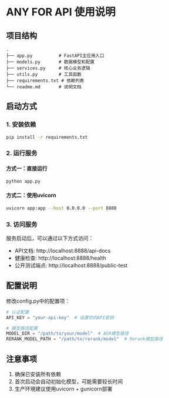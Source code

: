 # ANY FOR API 使用说明

## 项目结构
```
.
├── app.py          # FastAPI主应用入口
├── models.py       # 数据模型和配置
├── services.py     # 核心业务逻辑
├── utils.py        # 工具函数
├── requirements.txt # 依赖列表
└── readme.md       # 说明文档
```

## 启动方式

### 1. 安装依赖
```bash
pip install -r requirements.txt
```

### 2. 运行服务

#### 方式一：直接运行
```bash
python app.py
```

#### 方式二：使用uvicorn
```bash
uvicorn app:app --host 0.0.0.0 --port 8888
```

### 3. 访问服务
服务启动后，可以通过以下方式访问：
- API文档: http://localhost:8888/api-docs
- 健康检查: http://localhost:8888/health
- 公开测试端点: http://localhost:8888/public-test

## 配置说明
修改config.py中的配置项：
```python
# 认证配置
API_KEY = "your-api-key"  # 设置你的API密钥

# 模型路径配置
MODEL_DIR = "/path/to/your/model"  # ASR模型路径
RERANK_MODEL_PATH = "/path/to/rerank/model"  # Rerank模型路径
```

## 注意事项
1. 确保已安装所有依赖
2. 首次启动会自动初始化模型，可能需要较长时间
3. 生产环境建议使用uvicorn + gunicorn部署
